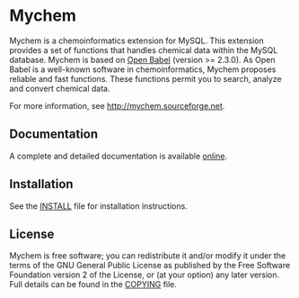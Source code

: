 # Mychem

Mychem is a chemoinformatics extension for MySQL. This extension provides a set of functions that handles chemical
data within the MySQL database. Mychem is based on [Open Babel](http://openbabel.org/wiki/Main_Page) (version >= 2.3.0). As Open Babel is a well-known software in chemoinformatics, Mychem proposes reliable and fast functions. These functions permit you to search, analyze and convert chemical data.

For more information, see <http://mychem.sourceforge.net>.


## Documentation

A complete and detailed documentation is available [online](http://mychem.sourceforge.net/doc/index.html).


## Installation

See the [INSTALL](INSTALL) file for installation instructions.


## License

Mychem is free software; you can redistribute it and/or modify
it under the terms of the GNU General Public License as published by
the Free Software Foundation version 2 of the License, or
(at your option) any later version. Full details
can be found in the [COPYING](COPYING) file.
